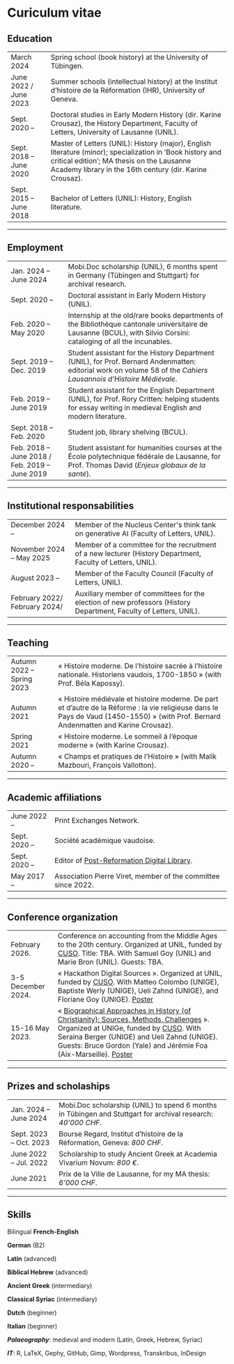 # Curiculum vitae

## Education
<style>
table {
    border-collapse: collapse;
}
table, th, td {
   border: none;
}
blockquote {
    border-left: none;
    padding-left: 10px;
}
</style>                                                                                                                                                  
|      |       | 
| ------------ | ------------- | 
| March 2024    | Spring school (book history) at the University of Tübingen. |
| June 2022 / June 2023    | Summer schools (intellectual history) at the Institut d’histoire de la Réformation (IHR), University of Geneva. |
| Sept. 2020 –    | Doctoral studies in Early Modern History (dir. Karine Crousaz), the History Department, Faculty of Letters, University of Lausanne (UNIL). |
| Sept. 2018 – June 2020    | Master of Letters (UNIL): History (major), English literature (minor); specialization in ‘Book history and critical edition’; MA thesis on the Lausanne Academy library in the 16th century (dir. Karine Crousaz). |   
| Sept. 2015 – June 2018    | Bachelor of Letters (UNIL): History, English literature. |   

-------
## Employment
<style>
table {
    border-collapse: collapse;
}
table, th, td {
   border: none;
}
blockquote {
    border-left: none;
    padding-left: 10px;
}
</style>
|      |       | 
| ------------ | ------------- | 
| Jan. 2024 – June 2024 |  Mobi.Doc scholarship (UNIL), 6 months spent in Germany (Tübingen and Stuttgart) for archival research.   | 
|   Sept. 2020 –   |  Doctoral assistant in Early Modern History (UNIL).   |  
|     Feb. 2020 – May 2020   |  Internship at the old/rare books departments of the  Bibliothèque cantonale universitaire de Lausanne (BCUL), with Silvio Corsini: cataloging of all the incunables.         |  
| Sept. 2019 – Dec. 2019       | Student assistant for the History Department (UNIL), for Prof. Bernard Andenmatten: editorial work on volume 58 of the *Cahiers Lausannois d’Histoire Médiévale*.          |  
| Feb. 2019 – June 2019       | Student assistant for the English Department (UNIL), for Prof. Rory Critten: helping students for essay writing in medieval English and modern literature.          |  
| Sept. 2018 – Feb. 2020       | Student job, library shelving (BCUL).          |  
| Feb. 2018 – June 2018 / Feb. 2019 – June 2019       | Student assistant for humanities courses at the École polytechnique fédérale de Lausanne, for Prof. Thomas David (*Enjeux globaux de la santé*).          |  

-------
## Institutional responsabilities
<style>
table {
    border-collapse: collapse;
}
table, th, td {
   border: none;
}
blockquote {
    border-left: none;
    padding-left: 10px;
}
</style>
|               |               |                                                                                                                                                   
| ---           | ---           |                                                                                                                                                   
| December 2024 –   | Member of the Nucleus Center's think tank on generative AI (Faculty of Letters, UNIL). |
| November 2024 – May 2025  | Member of a committee for the recruitment of a new lecturer (History Department, Faculty of Letters, UNIL). |
|  August 2023 – | Member of the Faculty Council (Faculty of Letters, UNIL). |
|  February 2022/ February 2024/ | Auxiliary member of committees for the election of new professors (History Department, Faculty of Letters, UNIL).|

-------
## Teaching
<style>
table {
    border-collapse: collapse;
}
table, th, td {
   border: none;
}
blockquote {
    border-left: none;
    padding-left: 10px;
}
</style>
|               |               |                                                                                                                                                   
| ---           | ---           |                                                                                                                                                   
|  Autumn 2022 – Spring 2023 | « Histoire moderne. De l’histoire sacrée à l’histoire nationale. Historiens vaudois, 1700-1850 » (with Prof. Béla Kapossy). |
| Autumn 2021  | « Histoire médiévale et histoire moderne. De part et d’autre de la Réforme : la vie religieuse dans le Pays de Vaud (1450-1550) » (with Prof. Bernard Andenmatten and Karine Crousaz).|
| Spring 2021   | « Histoire moderne. Le sommeil à l’époque moderne » (with Karine Crousaz). |
|  Autumn 2020 – | « Champs et pratiques de l’Histoire » (with Malik Mazbouri, François Vallotton). |

-------
## Academic affiliations
<style>
table {
    border-collapse: collapse;
}
table, th, td {
   border: none;
}
blockquote {
    border-left: none;
    padding-left: 10px;
}
</style>
|               |               |                                                                                                                                                   
| ---           | ---           |                                                                                                                                                   
| June 2022 –  | Print Exchanges Network. |
| Sept. 2020 –  | Société académique vaudoise. |
| Sept. 2020 –  | Editor of [Post-Reformation Digital Library](https://www.prdl.org/). |
| May 2017 –  | Association Pierre Viret, member of the committee since 2022. |

-------
## Conference organization
<style>
table {
    border-collapse: collapse;
}
table, th, td {
   border: none;
}
blockquote {
    border-left: none;
    padding-left: 10px;
}
</style>                                                                                                                                                  
|      |       | 
| ------------ | ------------- | 
| February  2026.    | Conference on accounting from the Middle Ages to the 20th century. Organized at UNIL, funded by [CUSO](https://www.cuso.ch/?print=1%3Freturn_url%3D%2Findex.php%3Fid%3D876%26tx_displaycontroller%5Btable%5D%3Dcourses%26tx_displaycontroller%5BshowUid%5D%3D3580%3Freturn_url%3D%2Findex.php%3Fid%3D876%26tx_displaycontroller%5Btable%5D%3Dcourses%26tx_displaycontroller%5BshowUid%5D%3D4613%3Freturn_url%3D%2Findex.php%3Fid%3D876%26tx_displaycontroller%5Btable%5D%3Dcourses%26tx_displaycontroller%5BshowUid%5D%3D4609%3Freturn_url%3D%2Findex.php%3Fid%3D876%26tx_displaycontroller%5Btable%5D%3Dcourses%26tx_displaycontroller%5BshowUid%5D%3D4605&cHash=16706b19bc8383ad5bc20ed24edd29d3). Title: TBA. With Samuel Goy (UNIL) and Marie Bron (UNIL). Guests: TBA. |
| 3-5 December 2024.    | « Hackathon Digital Sources ». Organized at UNIL, funded by [CUSO](https://www.cuso.ch/?print=1%3Freturn_url%3D%2Findex.php%3Fid%3D876%26tx_displaycontroller%5Btable%5D%3Dcourses%26tx_displaycontroller%5BshowUid%5D%3D3580%3Freturn_url%3D%2Findex.php%3Fid%3D876%26tx_displaycontroller%5Btable%5D%3Dcourses%26tx_displaycontroller%5BshowUid%5D%3D4613%3Freturn_url%3D%2Findex.php%3Fid%3D876%26tx_displaycontroller%5Btable%5D%3Dcourses%26tx_displaycontroller%5BshowUid%5D%3D4609%3Freturn_url%3D%2Findex.php%3Fid%3D876%26tx_displaycontroller%5Btable%5D%3Dcourses%26tx_displaycontroller%5BshowUid%5D%3D4605&cHash=16706b19bc8383ad5bc20ed24edd29d3). With Matteo Colombo (UNIGE), Baptiste Werly (UNIGE), Ueli Zahnd (UNIGE), and Floriane Goy (UNIGE). [Poster](/images/hackathonCUSO2024.pdf) |
| 15-16 May 2023.    |« [Biographical Approaches in History (of Christianity): Sources, Methods, Challenges](https://www.unige.ch/ihr/fr/accueil/evenements-passes/2022-2023/cuso-workshop-15-16-mai-2023/) ». Organized at UNIGe, funded by [CUSO](https://www.cuso.ch/?print=1%3Freturn_url%3D%2Findex.php%3Fid%3D876%26tx_displaycontroller%5Btable%5D%3Dcourses%26tx_displaycontroller%5BshowUid%5D%3D3580%3Freturn_url%3D%2Findex.php%3Fid%3D876%26tx_displaycontroller%5Btable%5D%3Dcourses%26tx_displaycontroller%5BshowUid%5D%3D4613%3Freturn_url%3D%2Findex.php%3Fid%3D876%26tx_displaycontroller%5Btable%5D%3Dcourses%26tx_displaycontroller%5BshowUid%5D%3D4609%3Freturn_url%3D%2Findex.php%3Fid%3D876%26tx_displaycontroller%5Btable%5D%3Dcourses%26tx_displaycontroller%5BshowUid%5D%3D4605&cHash=16706b19bc8383ad5bc20ed24edd29d3). With Seraina Berger (UNIGE) and Ueli Zahnd (UNIGE). Guests: Bruce Gordon (Yale) and Jérémie Foa (Aix-Marseille). [Poster](/images/postercolloqueCUSObiographie.pdf) |

-------
## Prizes and scholaships
<style>
table {
    border-collapse: collapse;
}
table, th, td {
   border: none;
}
blockquote {
    border-left: none;
    padding-left: 10px;
}
</style>
|               |               |                                                                                                                                                   
| ---           | ---           |                                                                                                                                                   
|  Jan. 2024 – June 2024 | Mobi.Doc scholarship (UNIL) to spend 6 months in Tübingen and Stuttgart for archival research: *40’000 CHF*. |
| Sept. 2023 – Oct. 2023  | Bourse Regard, Institut d’histoire de la Réformation, Geneva: *800 CHF*. |
| June 2022 – Jul. 2022  | Scholarship to study Ancient Greek at Academia Vivarium Novum: *800 €*.  |
| June 2021  | Prix de la Ville de Lausanne, for my MA thesis: *6'000 CHF*. |

-------
## Skills

Bilingual **French-English**

**German** (B2)

**Latin** (advanced)

**Biblical Hebrew** (advanced)

**Ancient Greek** (intermediary)

**Classical Syriac** (intermediary)

**Dutch** (beginner)

**Italian** (beginner)

***Palaeography***: medieval and modern (Latin, Greek, Hebrew, Syriac)

***IT***: R, LaTeX, Gephy, GitHub, Gimp, Wordpress, Transkribus, InDesign




